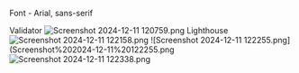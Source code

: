 Font - Arial, sans-serif

Validator
![Screenshot 2024-12-11 120759.png](Screenshot%202024-12-11%20120759.png)
Lighthouse
![Screenshot 2024-12-11 122158.png](Screenshot%202024-12-11%20122158.png)
![Screenshot 2024-12-11 122255.png](Screenshot%202024-12-11%20122255.png
![Screenshot 2024-12-11 122338.png](Screenshot%202024-12-11%20122338.png)